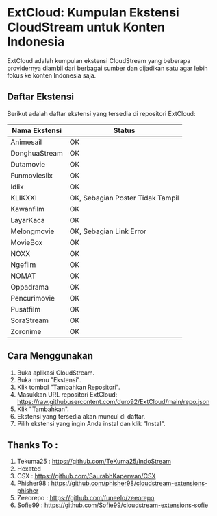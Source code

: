 # ExtCloud: Kumpulan Ekstensi CloudStream untuk Konten Indonesia 

ExtCloud adalah kumpulan ekstensi CloudStream yang beberapa providernya diambil dari berbagai sumber dan dijadikan satu agar lebih fokus ke konten Indonesia saja.

## Daftar Ekstensi

Berikut adalah daftar ekstensi yang tersedia di repositori ExtCloud:

| Nama Ekstensi | Status                            |
| ------------- | --------------------------------- |
| Animesail     | OK                                |
| DonghuaStream | OK                                |
| Dutamovie     | OK                                |
| Funmovieslix  | OK                                |
| Idlix         | OK                                |
| KLIKXXI       | OK, Sebagian Poster Tidak Tampil  |
| Kawanfilm     | OK                                |
| LayarKaca     | OK                                |
| Melongmovie   | OK, Sebagian Link Error           |
| MovieBox      | OK                                |
| NOXX          | OK                                |
| Ngefilm       | OK                                |
| NOMAT         | OK                                |
| Oppadrama     | OK                                |
| Pencurimovie  | OK                                |
| Pusatfilm     | OK                                |
| SoraStream    | OK                                |
| Zoronime      | OK                                |

## Cara Menggunakan

1.  Buka aplikasi CloudStream.
2.  Buka menu "Ekstensi".
3.  Klik tombol "Tambahkan Repositori".
4.  Masukkan URL repositori ExtCloud: https://raw.githubusercontent.com/duro92/ExtCloud/main/repo.json
5.  Klik "Tambahkan".
6.  Ekstensi yang tersedia akan muncul di daftar.
7.  Pilih ekstensi yang ingin Anda instal dan klik "Instal".

## Thanks To :

1.  Tekuma25 : https://github.com/TeKuma25/IndoStream
2.  Hexated
3.  CSX : https://github.com/SaurabhKaperwan/CSX
4.  Phisher98 : https://github.com/phisher98/cloudstream-extensions-phisher
5.  Zeeorepo : https://github.com/funeelo/zeeorepo
6.  Sofie99 : https://github.com/Sofie99/cloudstream-extensions-sofie






